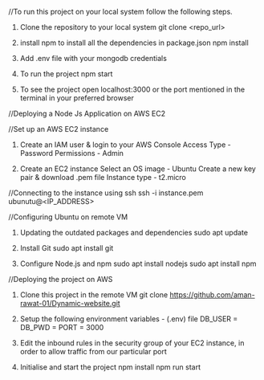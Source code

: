 //To run this project on your local system follow the following steps.

1. Clone the repository to your local system
git clone <repo_url>

2. install npm to install all the dependencies in package.json
npm install

3. Add .env file with your mongodb credentials

4. To run the project
npm start

5. To see the project open localhost:3000 or the port mentioned in the terminal in your preferred browser

//Deploying a Node Js Application on AWS EC2

//Set up an AWS EC2 instance

1. Create an IAM user & login to your AWS Console
Access Type - Password
Permissions - Admin

2. Create an EC2 instance
Select an OS image - Ubuntu
Create a new key pair & download .pem file
Instance type - t2.micro

//Connecting to the instance using ssh
 ssh -i instance.pem ubunutu@<IP_ADDRESS>

//Configuring Ubuntu on remote VM
1. Updating the outdated packages and dependencies
sudo apt update

2. Install Git
sudo apt install git

3. Configure Node.js and npm
sudo apt install nodejs
sudo apt install npm

//Deploying the project on AWS
1. Clone this project in the remote VM
git clone https://github.com/aman-rawat-01/Dynamic-website.git

2. Setup the following environment variables - (.env) file
DB_USER = <your db_username>
DB_PWD = <your db_password>
PORT = 3000

3. Edit the inbound rules in the security group of your EC2 instance, in order to allow traffic from our particular port

4. Initialise and start the project
npm install
npm run start
